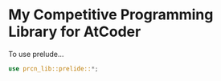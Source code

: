 # My Competitive Programming Library for AtCoder

To use prelude...

```rs
use prcn_lib::prelide::*;
```
